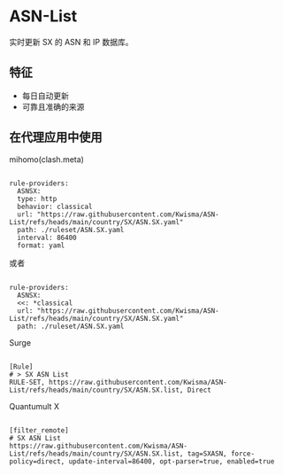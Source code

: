 
# ASN-List
    
实时更新 SX 的 ASN 和 IP 数据库。
    
## 特征
    
- 每日自动更新
- 可靠且准确的来源
    
## 在代理应用中使用
    
mihomo(clash.meta)
   
<pre><code class="language-javascript">
rule-providers:
  ASNSX:
  type: http
  behavior: classical
  url: "https://raw.githubusercontent.com/Kwisma/ASN-List/refs/heads/main/country/SX/ASN.SX.yaml"
  path: ./ruleset/ASN.SX.yaml
  interval: 86400
  format: yaml
</code></pre>

或者

<pre><code class="language-javascript">
rule-providers:
  ASNSX:
  <<: *classical
  url: "https://raw.githubusercontent.com/Kwisma/ASN-List/refs/heads/main/country/SX/ASN.SX.yaml"
  path: ./ruleset/ASN.SX.yaml
</code></pre>
    
Surge
    
<pre><code class="language-javascript">
[Rule]
# > SX ASN List
RULE-SET, https://raw.githubusercontent.com/Kwisma/ASN-List/refs/heads/main/country/SX/ASN.SX.list, Direct
</code></pre>
    
Quantumult X
    
<pre><code class="language-javascript">
[filter_remote]
# SX ASN List
https://raw.githubusercontent.com/Kwisma/ASN-List/refs/heads/main/country/SX/ASN.SX.list, tag=SXASN, force-policy=direct, update-interval=86400, opt-parser=true, enabled=true
</code></pre>
